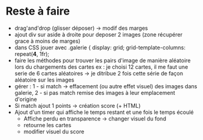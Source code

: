 # Reste à faire

- drag'and'drop (glisser déposer) -> modif des marges
- ajout div sur aside à droite pour deposer 2 images (zone récupérer grace à 
moins de marges) 
- dans CSS jouer avec 
    .galerie {
        display: grid;
        grid-template-columns: repeat(**4**, 1fr);
- faire les méthodes pour trouver les pairs d'image de manière aléatoire lors
du chargements des cartes 
ex : je choisi 12 cartes, il me faut une serie de 6 cartes aléatoires -> je ditribue
2 fois cette série de façon aléatoire sur les images
- gérer : 
    1 - si match -> effacement (ou autre effet visuel) des images dans galerie,
    2 - si pas match remise des images à leur emplacement d'origine
- Si match ajout 1 points -> création score (+ HTML)
- Ajout d'un timer qui affiche le temps restant et une fois le temps écoulé
    - Affiche perdu en transparence -> changer visuel du fond
    - retourne les cartes
    - modifier visuel du score